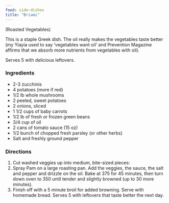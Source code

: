 ```yaml
---
food: side-dishes
title: "Briami"
---
```


(Roasted Vegetables)

This is a staple Greek dish. The oil really makes the vegetables taste better (my Yiayia used to say ‘vegetables want oil’ and Prevention Magazine affirms that we absorb more nutrients from vegetables with oil).

Serves 5 with delicious leftovers.

### Ingredients

- 2-3 zucchinis
- 4 potatoes (more if red)
- 1/2 lb whole mushrooms
- 2 peeled, sweet potatoes
- 2 onions, sliced
- 1 1/2 cups of baby carrots
- 1/2 lb of fresh or frozen green beans
- 3/4 cup of oil
- 2 cans of tomato sauce (15 oz)
- 1/2 bunch of chopped fresh parsley (or other herbs)
- Salt and freshly ground pepper

### Directions

1. Cut washed veggies up into medium, bite-sized pieces:
1. Spray Pam on a large roasting pan. Add the veggies, the sauce, the salt and pepper and drizzle on the oil. Bake at 375 for 45 minutes, then turn down oven to 350 until tender and slightly browned (up to 30 more minutes).
1. Finish off with a 5 minute broil for added browning. Serve with homemade bread. Serves 5 with leftovers that taste better the next day.
